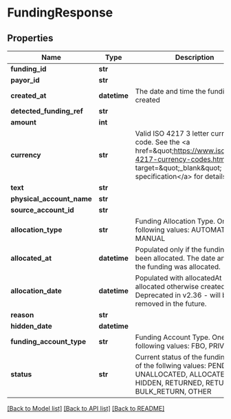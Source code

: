 # FundingResponse

## Properties
Name | Type | Description | Notes
------------ | ------------- | ------------- | -------------
**funding_id** | **str** |  | 
**payor_id** | **str** |  | 
**created_at** | **datetime** | The date and time the funding was created | 
**detected_funding_ref** | **str** |  | [optional] 
**amount** | **int** |  | 
**currency** | **str** | Valid ISO 4217 3 letter currency code. See the &lt;a href&#x3D;\&quot;https://www.iso.org/iso-4217-currency-codes.html\&quot; target&#x3D;\&quot;_blank\&quot; a&gt;ISO specification&lt;/a&gt; for details. | 
**text** | **str** |  | [optional] 
**physical_account_name** | **str** |  | [optional] 
**source_account_id** | **str** |  | [optional] 
**allocation_type** | **str** | Funding Allocation Type. One of the following values: AUTOMATIC, MANUAL | [optional] 
**allocated_at** | **datetime** | Populated only if the funding has been allocated. The date and time the funding was allocated. | [optional] 
**allocation_date** | **datetime** | Populated with allocatedAt if allocated otherwise createdAt. Deprecated in v2.36 - will be removed in the future. | [optional] 
**reason** | **str** |  | [optional] 
**hidden_date** | **datetime** |  | [optional] 
**funding_account_type** | **str** | Funding Account Type. One of the following values: FBO, PRIVATE | 
**status** | **str** | Current status of the funding. One of the follwing values: PENDING, UNALLOCATED, ALLOCATED, HIDDEN, RETURNED, RETURNING, BULK_RETURN, OTHER | 

[[Back to Model list]](../README.md#documentation-for-models) [[Back to API list]](../README.md#documentation-for-api-endpoints) [[Back to README]](../README.md)


